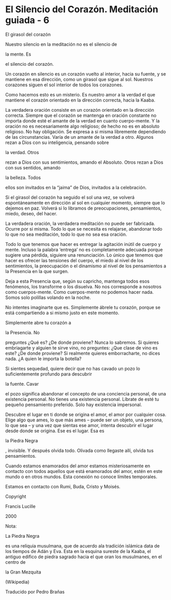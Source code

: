 # El Silencio del Corazón. Meditación guiada - 6

El girasol del corazón

Nuestro silencio en la meditación no es el silencio de 

la mente. Es

 el silencio del corazón.

Un corazón en silencio es un corazón vuelto al interior, hacia su fuente, y se mantiene en esa dirección, como un girasol que sigue al sol. Nuestros corazones siguen el sol interior de todos los corazones. 

Como hacemos esto es un misterio. Es nuestro amor a la verdad el que mantiene el corazón orientado en la dirección correcta, hacia la Kaaba. 

La verdadera oración consiste en un corazón orientado en la dirección correcta. Siempre que el corazón se mantenga en oración constante no importa donde esté el amante de la verdad en cuanto cuerpo-mente. Y la oración no es necesariamente algo religioso; de hecho no es en absoluto religioso. No hay obligación. Se expresa a si misma libremente dependiendo de las circunstancias. Varía de un amante de la verdad a otro. Algunos rezan a Dios con su inteligencia, pensando sobre 

la verdad. Otros

 rezan a Dios con sus sentimientos, amando el Absoluto. Otros rezan a Dios con sus sentidos, amando 

la belleza. Todos

 ellos son invitados en la “jaima” de Dios, invitados a la celebración.

Si el girasol del corazón ha seguido el sol una vez, se volverá espontáneamente en dirección al sol en cualquier momento, siempre que lo dejemos en paz. Volverá si lo libramos de preocupaciones, pensamientos, miedo, deseo, del hacer.

La verdadera oración, la verdadera meditación no puede ser fabricada. Ocurre por si misma. Todo lo que se necesita es relajarse, abandonar todo lo que no sea meditación, todo lo que no sea esa oración.

Todo lo que tenemos que hacer es entregar la agitación inútil de cuerpo y mente. Incluso la palabra ‘entrega’ no es completamente adecuada porque sugiere una pérdida, siguiere una renunciación. Lo único que tenemos que hacer es ofrecer las tensiones del cuerpo, el miedo al nivel de los sentimientos, la preocupación o el dinamismo al nivel de los pensamientos a la Presencia en la que surgen. 

Deja a esta Presencia que, según su capricho, mantenga todos esos fenómenos, los transforme o los disuelva. No nos corresponde a nosotros como cuerpos-mente. Como cuerpos-mente no podemos hacer nada. Somos solo polillas volando en la noche.

No intentes imaginarte que es. Simplemente ábrele tu corazón, porque se está compartiendo a si mismo justo en este momento.

Simplemente abre tu corazón a 

la Presencia. No

 preguntes ¿Qué es? ¿De donde proviene? Nunca lo sabremos. Si quieres embriagarte y alguien te sirve vino, no preguntes: ¿Que clase de vino es este? ¿De donde proviene? Si realmente quieres emborracharte, no dices nada. ¿A quien le importa la botella?

Si sientes sequedad, quiere decir que no has cavado un pozo lo suficientemente profundo para descubrir 

la fuente. Cavar

 el pozo significa abandonar el concepto de una conciencia personal, de una existencia personal. No tienes una existencia personal. Líbrate de esté tu pequeño pensamiento preferido. Solo hay existencia impersonal.

Descubre el lugar en ti donde se origina el amor, el amor por cualquier cosa. Elige algo que ames, lo que más ames – puede ser un objeto, una persona, lo que sea – y una vez que sientas ese amor, intenta descubrir el lugar desde donde se origina. Ese es el lugar. Esa es 

la Piedra Negra

, invisible. Y después olvida todo. Olivada como llegaste allí, olvida tus pensamientos.

Cuando estamos enamorados del amor estamos misteriosamente en contacto con todos aquellos que está enamorados del amor, estén en este mundo o en otros mundos. Esta conexión no conoce límites temporales. 

Estamos en contacto con Rumi, Buda, Cristo y Moisés.

Copyright

Francis Lucille

2000

Nota: 

La Piedra Negra

 es una reliquia musulmana, que de acuerdo ala tradición islámica data de los tiempos de Adán y Eva. Esta en la esquina sureste de la Kaaba, el antiguo edifico de piedra sagrado hacia el que oran los musulmanes, en el centro de 

la Gran Mezquita

 (Wikipedia)

Traducido por Pedro Brañas

